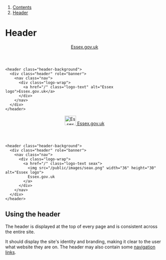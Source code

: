 1.  [Contents](/docs/core/design/overview)
2.  [Header](#)

# Header

<header class="header-background">
  <div class="header" role="banner">
    <nav class="nav">
      <div class="logo-wrap">
        <a href="/" class="logo-text" alt="Essex logo">Essex.gov.uk</a>
      </div>
    </nav>
  </div>
</header>

    <header class="header-background">
      <div class="header" role="banner">
        <nav class="nav">
          <div class="logo-wrap">
            <a href="/" class="logo-text" alt="Essex logo">Essex.gov.uk</a>
          </div>
        </nav>
      </div>
    </header>

<header class="header-background">
  <div class="header" role="banner">
    <nav class="nav">
      <div class="logo-wrap">
        <a href="/" class="logo-text seax">
          <img src="/public/images/seax.png" width="36" height="30" alt="Essex logo">
          Essex.gov.uk
        </a>
      </div>
    </nav>
  </div>
</header>

    <header class="header-background">
      <div class="header" role="banner">
        <nav class="nav">
          <div class="logo-wrap">
            <a href="/" class="logo-text seax">
              <img src="/public/images/seax.png" width="36" height="30" alt="Essex logo">
              Essex.gov.uk
            </a>
          </div>
        </nav>
      </div>
    </header>


## Using the header

The header is displayed at the top of every page and is consistent across the entire site.

It should display the site's identity and branding, making it clear to the user what website they are on. The header may also contain some <a href="/docs/core/elements/nav">navigation links</a>.  
